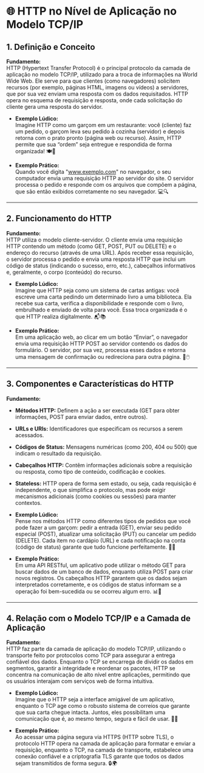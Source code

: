 # 🌐 HTTP no Nível de Aplicação no Modelo TCP/IP

## 1. Definição e Conceito
**Fundamento:**  
HTTP (Hypertext Transfer Protocol) é o principal protocolo da camada de aplicação no modelo TCP/IP, utilizado para a troca de informações na World Wide Web. Ele serve para que clientes (como navegadores) solicitem recursos (por exemplo, páginas HTML, imagens ou vídeos) a servidores, que por sua vez enviam uma resposta com os dados requisitados. HTTP opera no esquema de requisição e resposta, onde cada solicitação do cliente gera uma resposta do servidor.

- **Exemplo Lúdico:**  
  Imagine HTTP como um garçom em um restaurante: você (cliente) faz um pedido, o garçom leva seu pedido à cozinha (servidor) e depois retorna com o prato pronto (página web ou recurso). Assim, HTTP permite que sua “ordem” seja entregue e respondida de forma organizada! 🍽️🤵

- **Exemplo Prático:**  
  Quando você digita "www.exemplo.com" no navegador, o seu computador envia uma requisição HTTP ao servidor do site. O servidor processa o pedido e responde com os arquivos que compõem a página, que são então exibidos corretamente no seu navegador. 💻🔍

---

## 2. Funcionamento do HTTP
**Fundamento:**  
HTTP utiliza o modelo cliente-servidor. O cliente envia uma requisição HTTP contendo um método (como GET, POST, PUT ou DELETE) e o endereço do recurso (através de uma URL). Após receber essa requisição, o servidor processa o pedido e envia uma resposta HTTP que inclui um código de status (indicando o sucesso, erro, etc.), cabeçalhos informativos e, geralmente, o corpo (conteúdo) do recurso.

- **Exemplo Lúdico:**  
  Imagine que HTTP seja como um sistema de cartas antigas: você escreve uma carta pedindo um determinado livro a uma biblioteca. Ela recebe sua carta, verifica a disponibilidade e responde com o livro, embrulhado e enviado de volta para você. Essa troca organizada é o que HTTP realiza digitalmente. 📬📚

- **Exemplo Prático:**  
  Em uma aplicação web, ao clicar em um botão “Enviar”, o navegador envia uma requisição HTTP POST ao servidor contendo os dados do formulário. O servidor, por sua vez, processa esses dados e retorna uma mensagem de confirmação ou redireciona para outra página. 📨🖱️

---

## 3. Componentes e Características do HTTP
**Fundamento:**  
- **Métodos HTTP:** Definem a ação a ser executada (GET para obter informações, POST para enviar dados, entre outros).  
- **URLs e URIs:** Identificadores que especificam os recursos a serem acessados.  
- **Códigos de Status:** Mensagens numéricas (como 200, 404 ou 500) que indicam o resultado da requisição.  
- **Cabeçalhos HTTP:** Contêm informações adicionais sobre a requisição ou resposta, como tipo de conteúdo, codificação e cookies.  
- **Stateless:** HTTP opera de forma sem estado, ou seja, cada requisição é independente, o que simplifica o protocolo, mas pode exigir mecanismos adicionais (como cookies ou sessões) para manter contextos.

- **Exemplo Lúdico:**  
  Pense nos métodos HTTP como diferentes tipos de pedidos que você pode fazer a um garçom: pedir a entrada (GET), enviar seu pedido especial (POST), atualizar uma solicitação (PUT) ou cancelar um pedido (DELETE). Cada item no cardápio (URL) e cada notificação na conta (código de status) garante que tudo funcione perfeitamente. 🍔📝

- **Exemplo Prático:**  
  Em uma API RESTful, um aplicativo pode utilizar o método GET para buscar dados de um banco de dados, enquanto utiliza POST para criar novos registros. Os cabeçalhos HTTP garantem que os dados sejam interpretados corretamente, e os códigos de status informam se a operação foi bem-sucedida ou se ocorreu algum erro. 📊🚀

---

## 4. Relação com o Modelo TCP/IP e a Camada de Aplicação
**Fundamento:**  
HTTP faz parte da camada de aplicação do modelo TCP/IP, utilizando o transporte feito por protocolos como TCP para assegurar a entrega confiável dos dados. Enquanto o TCP se encarrega de dividir os dados em segmentos, garantir a integridade e reordenar os pacotes, HTTP se concentra na comunicação de alto nível entre aplicações, permitindo que os usuários interajam com serviços web de forma intuitiva.

- **Exemplo Lúdico:**  
  Imagine que o HTTP seja a interface amigável de um aplicativo, enquanto o TCP age como o robusto sistema de correios que garante que sua carta chegue intacta. Juntos, eles possibilitam uma comunicação que é, ao mesmo tempo, segura e fácil de usar. 📡💌

- **Exemplo Prático:**  
  Ao acessar uma página segura via HTTPS (HTTP sobre TLS), o protocolo HTTP opera na camada de aplicação para formatar e enviar a requisição, enquanto o TCP, na camada de transporte, estabelece uma conexão confiável e a criptografia TLS garante que todos os dados sejam transmitidos de forma segura. 🔒🌍